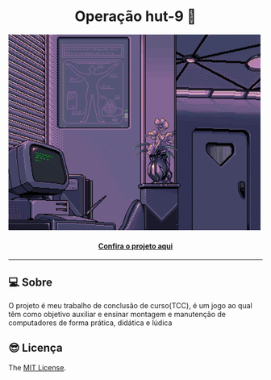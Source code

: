 <h1 align="center">Operação hut-9 👾</h1>

![Imagem do projeto finalizado](logo_game.png)

<h4 align="center"><a href="https://drive.google.com/file/d/1Hn0GMGdBaEFo8SZka-qnB2QRW41aw2Bb/view?usp=sharing">Confira o projeto aqui</a></h4>

---

## 💻 Sobre

O projeto é meu trabalho de conclusão de curso(TCC), é um jogo ao qual têm como objetivo auxiliar e ensinar montagem e manutenção de computadores de forma prática, didática e lúdica

## 😎 Licença

The [MIT License](./LICENSE).
